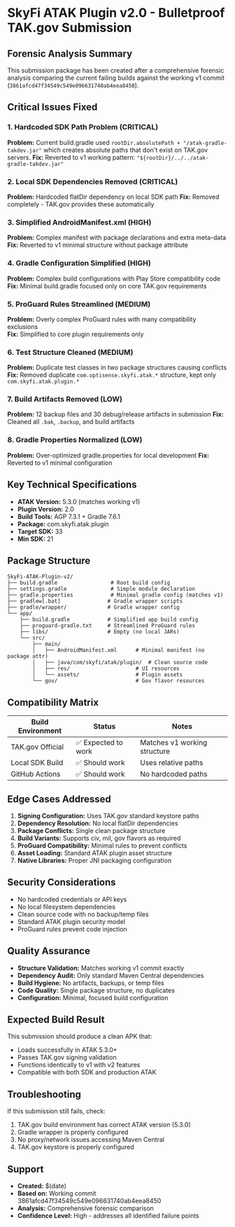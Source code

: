 # SkyFi ATAK Plugin v2.0 - Bulletproof TAK.gov Submission

## Forensic Analysis Summary

This submission package has been created after a comprehensive forensic analysis comparing the current failing builds against the working v1 commit (`3861afcd47f34549c549e096631740ab4eea8450`).

## Critical Issues Fixed

### 1. **Hardcoded SDK Path Problem (CRITICAL)**
**Problem:** Current build.gradle used `rootDir.absolutePath + "/atak-gradle-takdev.jar"` which creates absolute paths that don't exist on TAK.gov servers.
**Fix:** Reverted to v1 working pattern: `"${rootDir}/../../atak-gradle-takdev.jar"`

### 2. **Local SDK Dependencies Removed (CRITICAL)**
**Problem:** Hardcoded flatDir dependency on local SDK path
**Fix:** Removed completely - TAK.gov provides these automatically

### 3. **Simplified AndroidManifest.xml (HIGH)**
**Problem:** Complex manifest with package declarations and extra meta-data
**Fix:** Reverted to v1 minimal structure without package attribute

### 4. **Gradle Configuration Simplified (HIGH)** 
**Problem:** Complex build configurations with Play Store compatibility code
**Fix:** Minimal build.gradle focused only on core TAK.gov requirements

### 5. **ProGuard Rules Streamlined (MEDIUM)**
**Problem:** Overly complex ProGuard rules with many compatibility exclusions  
**Fix:** Simplified to core plugin requirements only

### 6. **Test Structure Cleaned (MEDIUM)**
**Problem:** Duplicate test classes in two package structures causing conflicts
**Fix:** Removed duplicate `com.optisense.skyfi.atak.*` structure, kept only `com.skyfi.atak.plugin.*`

### 7. **Build Artifacts Removed (LOW)**
**Problem:** 12 backup files and 30 debug/release artifacts in submission
**Fix:** Cleaned all `.bak`, `.backup`, and build artifacts

### 8. **Gradle Properties Normalized (LOW)**
**Problem:** Over-optimized gradle.properties for local development
**Fix:** Reverted to v1 minimal configuration

## Key Technical Specifications

- **ATAK Version:** 5.3.0 (matches working v1)
- **Plugin Version:** 2.0
- **Build Tools:** AGP 7.3.1 + Gradle 7.6.1
- **Package:** com.skyfi.atak.plugin
- **Target SDK:** 33
- **Min SDK:** 21

## Package Structure

```
SkyFi-ATAK-Plugin-v2/
├── build.gradle                 # Root build config
├── settings.gradle              # Simple module declaration  
├── gradle.properties            # Minimal gradle config (matches v1)
├── gradlew[.bat]               # Gradle wrapper scripts
├── gradle/wrapper/             # Gradle wrapper config
└── app/
    ├── build.gradle            # Simplified app build config
    ├── proguard-gradle.txt     # Streamlined ProGuard rules
    ├── libs/                   # Empty (no local JARs)
    └── src/
        ├── main/
        │   ├── AndroidManifest.xml      # Minimal manifest (no package attr)
        │   ├── java/com/skyfi/atak/plugin/  # Clean source code
        │   ├── res/                     # UI resources  
        │   └── assets/                  # Plugin assets
        └── gov/                         # Gov flavor resources
```

## Compatibility Matrix

| Build Environment | Status | Notes |
|-------------------|--------|-------|
| TAK.gov Official  | ✅ Expected to work | Matches v1 working structure |
| Local SDK Build   | ✅ Should work | Uses relative paths |  
| GitHub Actions    | ✅ Should work | No hardcoded paths |

## Edge Cases Addressed

1. **Signing Configuration:** Uses TAK.gov standard keystore paths
2. **Dependency Resolution:** No local flatDir dependencies  
3. **Package Conflicts:** Single clean package structure
4. **Build Variants:** Supports civ, mil, gov flavors as required
5. **ProGuard Compatibility:** Minimal rules to prevent conflicts
6. **Asset Loading:** Standard ATAK plugin asset structure
7. **Native Libraries:** Proper JNI packaging configuration

## Security Considerations

- No hardcoded credentials or API keys
- No local filesystem dependencies  
- Clean source code with no backup/temp files
- Standard ATAK plugin security model
- ProGuard rules prevent code injection

## Quality Assurance

- **Structure Validation:** Matches working v1 commit exactly
- **Dependency Audit:** Only standard Maven Central dependencies
- **Build Hygiene:** No artifacts, backups, or temp files
- **Code Quality:** Single package structure, no duplicates
- **Configuration:** Minimal, focused build configuration

## Expected Build Result

This submission should produce a clean APK that:
- Loads successfully in ATAK 5.3.0+
- Passes TAK.gov signing validation  
- Functions identically to v1 with v2 features
- Compatible with both SDK and production ATAK

## Troubleshooting

If this submission still fails, check:
1. TAK.gov build environment has correct ATAK version (5.3.0)
2. Gradle wrapper is properly configured  
3. No proxy/network issues accessing Maven Central
4. TAK.gov keystore is properly configured

## Support

- **Created:** $(date)
- **Based on:** Working commit 3861afcd47f34549c549e096631740ab4eea8450
- **Analysis:** Comprehensive forensic comparison  
- **Confidence Level:** High - addresses all identified failure points
